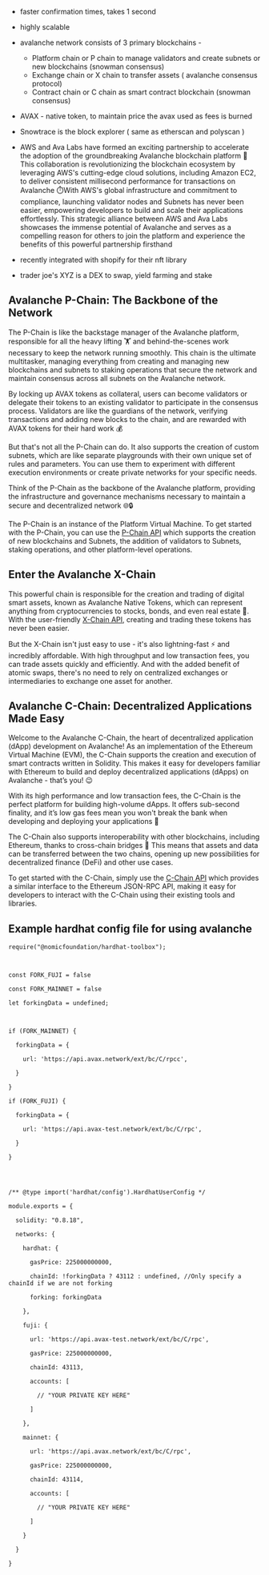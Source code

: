 
- faster confirmation times, takes 1 second
- highly scalable
- avalanche network consists of 3 primary blockchains - 
	- Platform chain or P chain to manage validators and create subnets or new blockchains (snowman consensus)
	- Exchange chain or X chain to transfer assets ( avalanche consensus protocol)
	- Contract chain or C chain as smart contract blockchain (snowman consensus)
- AVAX - native token, to maintain price the avax used as fees is burned
- Snowtrace is the block explorer ( same as etherscan and polyscan )

- AWS and Ava Labs have formed an exciting partnership to accelerate the adoption of the groundbreaking Avalanche blockchain platform 🤝 This collaboration is revolutionizing the blockchain ecosystem by leveraging AWS's cutting-edge cloud solutions, including Amazon EC2, to deliver consistent millisecond performance for transactions on Avalanche ⏱️With AWS's global infrastructure and commitment to compliance, launching validator nodes and Subnets has never been easier, empowering developers to build and scale their applications effortlessly. This strategic alliance between AWS and Ava Labs showcases the immense potential of Avalanche and serves as a compelling reason for others to join the platform and experience the benefits of this powerful partnership firsthand
- recently integrated with shopify for their nft library
- trader joe's XYZ is a DEX to swap, yield farming and stake
## Avalanche P-Chain: The Backbone of the Network

The P-Chain is like the backstage manager of the Avalanche platform, responsible for all the heavy lifting 🏋️ and behind-the-scenes work necessary to keep the network running smoothly. This chain is the ultimate multitasker, managing everything from creating and managing new blockchains and subnets to staking operations that secure the network and maintain consensus across all subnets on the Avalanche network.

By locking up AVAX tokens as collateral, users can become validators or delegate their tokens to an existing validator to participate in the consensus process. Validators are like the guardians of the network, verifying transactions and adding new blocks to the chain, and are rewarded with AVAX tokens for their hard work 💰

But that's not all the P-Chain can do. It also supports the creation of custom subnets, which are like separate playgrounds with their own unique set of rules and parameters. You can use them to experiment with different execution environments or create private networks for your specific needs.

Think of the P-Chain as the backbone of the Avalanche platform, providing the infrastructure and governance mechanisms necessary to maintain a secure and decentralized network 🌐🔒

The P-Chain is an instance of the Platform Virtual Machine. To get started with the P-Chain, you can use the [P-Chain API](https://docs.avax.network/apis/avalanchego/apis/p-chain) which supports the creation of new blockchains and Subnets, the addition of validators to Subnets, staking operations, and other platform-level operations.

## Enter the Avalanche X-Chain

This powerful chain is responsible for the creation and trading of digital smart assets, known as Avalanche Native Tokens, which can represent anything from cryptocurrencies to stocks, bonds, and even real estate 🏡. With the user-friendly [X-Chain API](https://docs.avax.network/apis/avalanchego/apis/x-chain), creating and trading these tokens has never been easier.

But the X-Chain isn't just easy to use - it's also lightning-fast ⚡ and incredibly affordable. With high throughput and low transaction fees, you can trade assets quickly and efficiently. And with the added benefit of atomic swaps, there's no need to rely on centralized exchanges or intermediaries to exchange one asset for another.

## Avalanche C-Chain: Decentralized Applications Made Easy

Welcome to the Avalanche C-Chain, the heart of decentralized application (dApp) development on Avalanche! As an implementation of the Ethereum Virtual Machine (EVM), the C-Chain supports the creation and execution of smart contracts written in Solidity. This makes it easy for developers familiar with Ethereum to build and deploy decentralized applications (dApps) on Avalanche - that’s you! 😉

With its high performance and low transaction fees, the C-Chain is the perfect platform for building high-volume dApps. It offers sub-second finality, and it’s low gas fees mean you won't break the bank when developing and deploying your applications 💸

The C-Chain also supports interoperability with other blockchains, including Ethereum, thanks to cross-chain bridges 🌉 This means that assets and data can be transferred between the two chains, opening up new possibilities for decentralized finance (DeFi) and other use cases.

To get started with the C-Chain, simply use the [C-Chain API](https://docs.avax.network/apis/avalanchego/apis/x-chain) which provides a similar interface to the Ethereum JSON-RPC API, making it easy for developers to interact with the C-Chain using their existing tools and libraries.


## Example hardhat config file for using avalanche

```
require("@nomicfoundation/hardhat-toolbox");

  

const FORK_FUJI = false

const FORK_MAINNET = false

let forkingData = undefined;

  

if (FORK_MAINNET) {

  forkingData = {

    url: 'https://api.avax.network/ext/bc/C/rpcc',

  }

}

if (FORK_FUJI) {

  forkingData = {

    url: 'https://api.avax-test.network/ext/bc/C/rpc',

  }

}

  
  

/** @type import('hardhat/config').HardhatUserConfig */

module.exports = {

  solidity: "0.8.18",

  networks: {

    hardhat: {

      gasPrice: 225000000000,

      chainId: !forkingData ? 43112 : undefined, //Only specify a chainId if we are not forking

      forking: forkingData

    },

    fuji: {

      url: 'https://api.avax-test.network/ext/bc/C/rpc',

      gasPrice: 225000000000,

      chainId: 43113,

      accounts: [

        // "YOUR PRIVATE KEY HERE"

      ]

    },

    mainnet: {

      url: 'https://api.avax.network/ext/bc/C/rpc',

      gasPrice: 225000000000,

      chainId: 43114,

      accounts: [

        // "YOUR PRIVATE KEY HERE"

      ]

    }

  }

}
```

